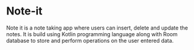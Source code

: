 # Note-it
Note it is a note taking app where users can insert, delete and update the notes. It is build using Kotlin programming language along with Room database to store and perform operations on the user entered data. 
